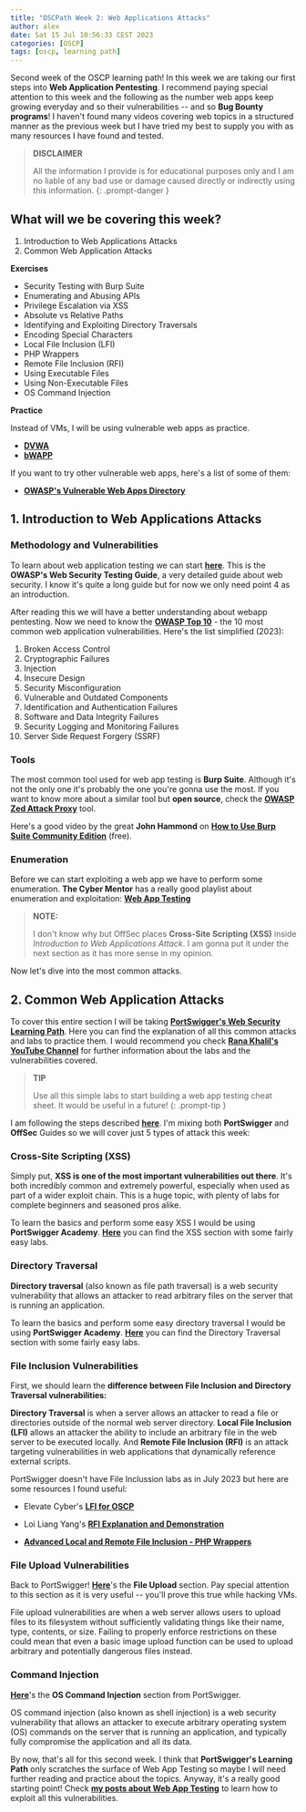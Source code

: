 ```yaml
---
title: "OSCPath Week 2: Web Applications Attacks"
author: alex
date: Sat 15 Jul 10:56:33 CEST 2023
categories: [OSCP]
tags: [oscp, learning path]
---
```


Second week of the OSCP learning path! In this week we are taking our first steps into **Web Application Pentesting**. I recommend paying special attention to this week and the following as the number web apps keep growing everyday and so their vulnerabilities -- and so **Bug Bounty programs**! I haven't found many videos covering web topics in a structured manner as the previous week but I have tried my best to supply you with as many resources I have found and tested.

> **DISCLAIMER** 
>
> All the information I provide is for educational purposes only and I am no liable of any bad use or damage caused directly or indirectly using this information.
{: .prompt-danger }

## What will we be covering this week?

1. Introduction to Web Applications Attacks
2. Common Web Application Attacks

**Exercises**

- Security Testing with Burp Suite
- Enumerating and Abusing APIs
- Privilege Escalation via XSS
- Absolute vs Relative Paths
- Identifying and Exploiting Directory Traversals
- Encoding Special Characters
- Local File Inclusion (LFI)
- PHP Wrappers
- Remote File Inclusion (RFI)
- Using Executable Files
- Using Non-Executable Files
- OS Command Injection

**Practice**

Instead of VMs, I will be using vulnerable web apps as practice.

- **[DVWA](/posts/dvwa-2023-walkthrough/)** 
- **[bWAPP](/posts/bwapp-2023-walkthrough/)**

If you want to try other vulnerable web apps, here's a list of some of them:

- **[OWASP's Vulnerable Web Apps Directory](https://owasp.org/www-project-vulnerable-web-applications-directory/)**

## 1. Introduction to Web Applications Attacks

### Methodology and Vulnerabilities

To learn about web application testing we can start **[here](https://owasp.org/www-project-web-security-testing-guide/v42/4-Web_Application_Security_Testing/00-Introduction_and_Objectives/README)**. This is the **OWASP's Web Security Testing Guide**, a very detailed guide about web security. I know it's quite a long guide but for now we only need point 4 as an introduction.

After reading this we will have a better understanding about webapp pentesting. Now we need to know the **[OWASP Top 10](https://owasp.org/Top10/)** - the 10 most common web application vulnerabilities. Here's the list simplified (2023):

1. Broken Access Control
2. Cryptographic Failures
3. Injection
4. Insecure Design
5. Security Misconfiguration
6. Vulnerable and Outdated Components
7. Identification and Authentication Failures
8. Software and Data Integrity Failures
9. Security Logging and Monitoring Failures
10. Server Side Request Forgery (SSRF)

### Tools

The most common tool used for web app testing is **Burp Suite**. Although it's not the only one it's probably the one you're gonna use the most. If you want to know more about a similar tool but **open source**, check the **[OWASP Zed Attack Proxy](https://www.zaproxy.org/)** tool.

Here's a good video by the great **John Hammond** on **[How to Use Burp Suite Community Edition](https://www.youtube.com/watch?v=G3hpAeoZ4ek&t=1423s)** (free).

### Enumeration

Before we can start exploiting a web app we have to perform some enumeration. **The Cyber Mentor** has a really good playlist about enumeration and exploitation: **[Web App Testing](https://www.youtube.com/playlist?list=PLLKT__MCUeixCoi2jtP2Jj8nZzM4MOzBL)**

> **NOTE:** 
> 
> I don't know why but OffSec places **Cross-Site Scripting (XSS)** inside *Introduction to Web Applications Attack*. I am gonna put it under the next section as it has more sense in my opinion. 

Now let's dive into the most common attacks.

## 2. Common Web Application Attacks

To cover this entire section I will be taking **[PortSwigger's Web Security Learning Path](https://portswigger.net/web-security/learning-path)**. Here you can find the explanation of all this common attacks and labs to practice them. I would recommend you check **[Rana Khalil's YouTube Channel](https://www.youtube.com/@RanaKhalil101)** for further information about the labs and the vulnerabilities covered.

> **TIP**
> 
> Use all this simple labs to start building a web app testing cheat sheet. It would be useful in a future!
{: .prompt-tip }

I am following the steps described **[here](https://portswigger.net/web-security/certification/how-to-prepare#step-1-complete-one-lab-from-every-topic)**. I'm mixing both **PortSwigger** and **OffSec** Guides so we will cover just 5 types of attack this week:

### Cross-Site Scripting (XSS)

Simply put, **XSS is one of the most important vulnerabilities out there**. It's both incredibly common and extremely powerful, especially when used as part of a wider exploit chain. This is a huge topic, with plenty of labs for complete beginners and seasoned pros alike.

To learn the basics and perform some easy XSS I would be using **PortSwigger Academy**. **[Here](https://portswigger.net/web-security/cross-site-scripting)** you can find the XSS section with some fairly easy labs.

### Directory Traversal

**Directory traversal** (also known as file path traversal) is a web security vulnerability that allows an attacker to read arbitrary files on the server that is running an application. 

To learn the basics and perform some easy directory traversal I would be using **PortSwigger Academy**. **[Here](https://portswigger.net/web-security/file-path-traversal)** you can find the Directory Traversal section with some fairly easy labs.

### File Inclusion Vulnerabilities 

First, we should learn the **difference between File Inclusion and Directory Traversal vulnerabilities:**

**Directory Traversal** is when a server allows an attacker to read a file or directories outside of the normal web server directory. **Local File Inclusion (LFI)** allows an attacker the ability to include an arbitrary file in the web server to be executed locally. And **Remote File Inclusion (RFI)** is an attack targeting vulnerabilities in web applications that dynamically reference external scripts.

PortSwigger doesn't have File Inclussion labs as in July 2023 but here are some resources I found useful:

- Elevate Cyber's **[LFI for OSCP](https://www.youtube.com/watch?v=2qhdGyfk6iA)**
- Loi Liang Yang's **[RFI Explanation and Demonstration](https://www.youtube.com/watch?v=jG5FENEbGEg)**

- **[Advanced Local and Remote File Inclusion - PHP Wrappers](https://www.youtube.com/watch?v=cPSYuodIq9s)**

### File Upload Vulnerabilities 

Back to PortSwigger! **[Here](https://portswigger.net/web-security/file-upload)**'s the **File Upload** section. Pay special attention to this section as it is very useful -- you'll prove this true while hacking VMs.

File upload vulnerabilities are when a web server allows users to upload files to its filesystem without sufficiently validating things like their name, type, contents, or size. Failing to properly enforce restrictions on these could mean that even a basic image upload function can be used to upload arbitrary and potentially dangerous files instead.

### Command Injection 

**[Here](https://portswigger.net/web-security/os-command-injection)**'s the **OS Command Injection** section from PortSwigger. 

OS command injection (also known as shell injection) is a web security vulnerability that allows an attacker to execute arbitrary operating system (OS) commands on the server that is running an application, and typically fully compromise the application and all its data.

By now, that's all for this second week. I think that **PortSwigger's Learning Path** only scratches the surface of Web App Testing so maybe I will need further reading and practice about the topics. Anyway, it's a really good starting point! Check **[my posts about Web App Testing](https://amtzespinosa.github.io/pwned!/#web-apps)** to learn how to exploit all this vulnerabilities.
